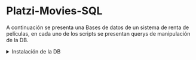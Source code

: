 # Platzi-Movies-SQL 

A continuación se presenta una Bases de datos de un sistema de renta de películas, en cada uno de los scripts se presentan querys de manipulación de la DB.

<details>
<summary>Instalación de la DB </summary>
Es un proceso simple, sin embargo, para iniciar es necesario que cumplas con dos dependencias:

La primera es haber instalado PostgreSQL y su set de herramientas en tu Sistema Operativo.

La segunda es haber instalado PgAdmin 4 para que puedas interactuar de manera gráfica con la base de datos.

Asegúrate de que el usuario postgresql se encuentra configurado y con todos los permisos.

Para conocer los detalles de la instalación de las anteriores dependencias, por favor visita el Curso de PostgreSQL donde es abordado a detalle. En este tutorial de importación asumimos que se encuentra correctamente configurado.

Paso 1: ingresa a PgAdmin

Paso 2: Crea la base de datos
Selecciona el elemento Databases del menú izquierdo, da click derecho y selecciona la opción Create > Database.


En el campo Database escribe el nombre “platzimovies” y en el campo owner selecciona el usuario que será dueño de la base de datos.


Da click en el botón Save. Y posteriormente selecciona la base de datos recién creada en el menú derecho.


Paso 3: Configura la restauración
Dirígete al menú Tools (Herramientas) y da click en la opción Restore (Restaurar).



Paso 4: Importa desde archivo
Selecciona la opción Custom or tar en el campo Format. En Role name elige el usuario con permisos root, normalmente es el usuario postgres o el nombre de usuario de tu computadora.

Finalmente, en el campo Filename selecciona el botón de 3 puntos y selecciona el archivo que deberás descargar haciendo click [aquí](https://drive.google.com/file/d/1oE7A4z_D2o-udn_yflwZ03uN3cA0gVpr/view)

Da click en el botón Restore.


Al ejecutar la restauración encontrarás un mensaje similar al siguiente:


Paso 5: Verifica que las tablas fueron creadas
Yendo al menú izquierdo, dirígete a Servers > Local > Databases > platzimovies > Schemas > public > Tables.

Verifica que ahí aparecen todas las tablas que necesitamos para el ejercicio.


Si lo lograste, ¡felicidades! Estás listo para usar la base de datos de ejemplo.
</details>